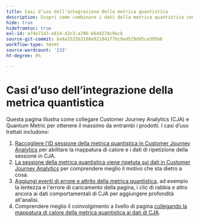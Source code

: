 ```yaml
---
title: Casi d’uso dell’integrazione della metrica quantistica
description: Scopri come combinare i dati della metrica quantistica con il resto dei dati in Customer Journey Analytics.
hide: true
hidefromtoc: true
exl-id: a74e7143-e814-42c3-a706-b64427dc9ecb
source-git-commit: be9a3325b3108e921841f7bc9ad529dd5ca395b6
workflow-type: tm+mt
source-wordcount: '133'
ht-degree: 0%

---
```


# Casi d’uso dell’integrazione della metrica quantistica

Questa pagina illustra come collegare Customer Journey Analytics (CJA) e Quantum Metric per ottenere il massimo da entrambi i prodotti.  I casi d’uso trattati includono:

1. [Raccogliere l&#39;ID sessione della metrica quantistica in Customer Journey Analytics](collect-session-id.md) per abilitare la mappatura di calore e i dati di ripetizione della sessione in CJA.
1. [La sessione della metrica quantistica viene ripetuta sui dati in Customer Journey Analytics](tie-session-replays.md) per comprendere meglio il motivo che sta dietro a cosa.
1. [Aggiungi eventi di errore e attrito della metrica quantistica](friction-events.md), ad esempio la lentezza e l&#39;errore di caricamento della pagina, i clic di rabbia e altro ancora ai dati comportamentali di CJA per aggiungere profondità all&#39;analisi.
1. Comprendere meglio il coinvolgimento a livello di pagina [collegando la mappatura di calore della metrica quantistica ai dati di CJA](heatmap.md).
